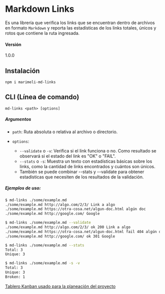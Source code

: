# Markdown Links 

Es una librería que verifica los links que se encuentran dentro de archivos en formato `Markdown` y reporta las estadísticas de los links totales, únicos y rotos que contiene la ruta ingresada.

#### Versión

1.0.0

## Instalación

```
npm i marimeli-md-links
```

## CLI (Línea de comando)

```
md-links <path> [options]
```
##### Argumentos

- `path`: Ruta absoluta o relativa al archivo o directorio.

- `options`:
  - `--validate` o `-v`: Verifica si el link funciona o no. Como resultado se observará si el estado del link es "OK" o "FAIL".
  - `--stats` o `-s`: Muestra un texto con estadísticas básicas sobre los links, como la cantidad de links encontrados y cuántos son únicos.
  - También se puede combinar --stats y --validate para obtener estadísticas que necesiten de los resultados de la validación.

##### Ejemplos de uso:

```sh
$ md-links ./some/example.md
./some/example.md http://algo.com/2/3/ Link a algo
./some/example.md https://otra-cosa.net/algun-doc.html algún doc
./some/example.md http://google.com/ Google
```

```sh
$ md-links ./some/example.md --validate
./some/example.md http://algo.com/2/3/ ok 200 Link a algo
./some/example.md https://otra-cosa.net/algun-doc.html fail 404 algún doc
./some/example.md http://google.com/ ok 301 Google
```

```sh
$ md-links ./some/example.md --stats
Total: 3
Unique: 3
```

```sh
$ md-links ./some/example.md -s -v
Total: 3
Unique: 3
Broken: 1
```
[Tablero Kanban usado para la planeación del proyecto](https://github.com/marimeli/lim20181-Track-FE-markdown-list/projects/2)